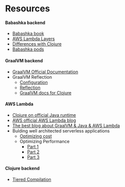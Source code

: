 # Resources

#### Babashka backend
 - [Babashka book](https://book.babashka.org/)
 - [AWS Lambda Layers](https://docs.aws.amazon.com/lambda/latest/dg/configuration-layers.html)
 - [Differences with Clojure](https://github.com/babashka/babashka#differences-with-clojure)
 - [Babashka pods](https://github.com/babashka/pods)

#### GraalVM backend
 - [GraalVM Official Documentation](https://www.graalvm.org/docs/introduction/)
 - GraalVM Reflection
   - [Configuration](https://github.com/oracle/graal/blob/master/substratevm/REFLECTION.md)
   - [Reflection](https://github.com/oracle/graal/blob/master/substratevm/REFLECTION.md)
   - [GraalVM docs for Clojure](https://github.com/clj-easy/graal-docs)

#### AWS Lambda
 - [Clojure on official Java runtime](https://aws.amazon.com/blogs/compute/clojure/)
 - [AWS official AWS Lambda blog](https://aws.amazon.com/blogs/compute/category/compute/aws-lambda/)
 - [The best blog about GraalVM & Java & AWS Lambda](https://www.graalvmonlambda.com/)
 - Bulding well architected serverless applications
   - [Optimizing cost](https://aws.amazon.com/blogs/compute/building-well-architected-serverless-applications-optimizing-application-costs/)
   - Optimizing Performance
     - [Part 1](https://aws.amazon.com/blogs/compute/building-well-architected-serverless-applications-optimizing-application-performance-part-1/)
     - [Part 2](https://aws.amazon.com/blogs/compute/building-well-architected-serverless-applications-optimizing-application-performance-part-2/)
     - [Part 3](https://aws.amazon.com/blogs/compute/building-well-architected-serverless-applications-optimizing-application-performance-part-3/)

#### Clojure backend
 - [Tiered Compilation](https://aws.amazon.com/blogs/compute/increasing-performance-of-java-aws-lambda-functions-using-tiered-compilation/)
